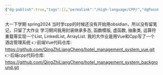 ```yaml
---
{"dg-publish":true,"tags":[],"permalink":"/high-language/CPP/","dgPassFrontmatter":true,"noteIcon":"","created":"2025-04-20T11:20:01.294+08:00","updated":"2025-04-26T09:21:17.775+08:00"}
---
```



大一下学期 spring2024
当时学cpp的时候还没有开始用obsidian，所以没有留笔记，只留了大作业
学习期间我用封装继承多态, 函数模版, 虚函数, 抽象类, 运算符重载等实现一个List, LinkedList, ArrayList.
我的大作业是用Vue和Cpp写了一个酒店管理系统
👉前端Vue代码仓库: https://github.com/QingZhiLiangCheng/hotel_management_system_vue.git
👉后端cpp代码仓库: https://github.com/QingZhiLiangCheng/hotel_management_system_background.git